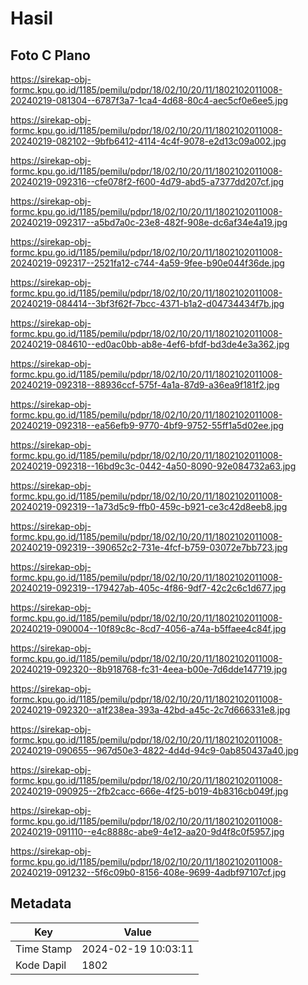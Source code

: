 # Hasil

## Foto C Plano

https://sirekap-obj-formc.kpu.go.id/1185/pemilu/pdpr/18/02/10/20/11/1802102011008-20240219-081304--6787f3a7-1ca4-4d68-80c4-aec5cf0e6ee5.jpg

https://sirekap-obj-formc.kpu.go.id/1185/pemilu/pdpr/18/02/10/20/11/1802102011008-20240219-082102--9bfb6412-4114-4c4f-9078-e2d13c09a002.jpg

https://sirekap-obj-formc.kpu.go.id/1185/pemilu/pdpr/18/02/10/20/11/1802102011008-20240219-092316--cfe078f2-f600-4d79-abd5-a7377dd207cf.jpg

https://sirekap-obj-formc.kpu.go.id/1185/pemilu/pdpr/18/02/10/20/11/1802102011008-20240219-092317--a5bd7a0c-23e8-482f-908e-dc6af34e4a19.jpg

https://sirekap-obj-formc.kpu.go.id/1185/pemilu/pdpr/18/02/10/20/11/1802102011008-20240219-092317--2521fa12-c744-4a59-9fee-b90e044f36de.jpg

https://sirekap-obj-formc.kpu.go.id/1185/pemilu/pdpr/18/02/10/20/11/1802102011008-20240219-084414--3bf3f62f-7bcc-4371-b1a2-d04734434f7b.jpg

https://sirekap-obj-formc.kpu.go.id/1185/pemilu/pdpr/18/02/10/20/11/1802102011008-20240219-084610--ed0ac0bb-ab8e-4ef6-bfdf-bd3de4e3a362.jpg

https://sirekap-obj-formc.kpu.go.id/1185/pemilu/pdpr/18/02/10/20/11/1802102011008-20240219-092318--88936ccf-575f-4a1a-87d9-a36ea9f181f2.jpg

https://sirekap-obj-formc.kpu.go.id/1185/pemilu/pdpr/18/02/10/20/11/1802102011008-20240219-092318--ea56efb9-9770-4bf9-9752-55ff1a5d02ee.jpg

https://sirekap-obj-formc.kpu.go.id/1185/pemilu/pdpr/18/02/10/20/11/1802102011008-20240219-092318--16bd9c3c-0442-4a50-8090-92e084732a63.jpg

https://sirekap-obj-formc.kpu.go.id/1185/pemilu/pdpr/18/02/10/20/11/1802102011008-20240219-092319--1a73d5c9-ffb0-459c-b921-ce3c42d8eeb8.jpg

https://sirekap-obj-formc.kpu.go.id/1185/pemilu/pdpr/18/02/10/20/11/1802102011008-20240219-092319--390652c2-731e-4fcf-b759-03072e7bb723.jpg

https://sirekap-obj-formc.kpu.go.id/1185/pemilu/pdpr/18/02/10/20/11/1802102011008-20240219-092319--179427ab-405c-4f86-9df7-42c2c6c1d677.jpg

https://sirekap-obj-formc.kpu.go.id/1185/pemilu/pdpr/18/02/10/20/11/1802102011008-20240219-090004--10f89c8c-8cd7-4056-a74a-b5ffaee4c84f.jpg

https://sirekap-obj-formc.kpu.go.id/1185/pemilu/pdpr/18/02/10/20/11/1802102011008-20240219-092320--8b918768-fc31-4eea-b00e-7d6dde147719.jpg

https://sirekap-obj-formc.kpu.go.id/1185/pemilu/pdpr/18/02/10/20/11/1802102011008-20240219-092320--a1f238ea-393a-42bd-a45c-2c7d666331e8.jpg

https://sirekap-obj-formc.kpu.go.id/1185/pemilu/pdpr/18/02/10/20/11/1802102011008-20240219-090655--967d50e3-4822-4d4d-94c9-0ab850437a40.jpg

https://sirekap-obj-formc.kpu.go.id/1185/pemilu/pdpr/18/02/10/20/11/1802102011008-20240219-090925--2fb2cacc-666e-4f25-b019-4b8316cb049f.jpg

https://sirekap-obj-formc.kpu.go.id/1185/pemilu/pdpr/18/02/10/20/11/1802102011008-20240219-091110--e4c8888c-abe9-4e12-aa20-9d4f8c0f5957.jpg

https://sirekap-obj-formc.kpu.go.id/1185/pemilu/pdpr/18/02/10/20/11/1802102011008-20240219-091232--5f6c09b0-8156-408e-9699-4adbf97107cf.jpg


## Metadata

| Key        | Value               |
| ---------- | ------------------- |
| Time Stamp | 2024-02-19 10:03:11 |
| Kode Dapil | 1802                |



